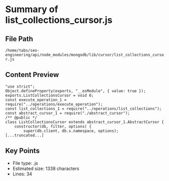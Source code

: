 # Summary of list_collections_cursor.js
  
## File Path
`/home/tabs/seo-engineering/api/node_modules/mongodb/lib/cursor/list_collections_cursor.js`

## Content Preview
```
"use strict";
Object.defineProperty(exports, "__esModule", { value: true });
exports.ListCollectionsCursor = void 0;
const execute_operation_1 = require("../operations/execute_operation");
const list_collections_1 = require("../operations/list_collections");
const abstract_cursor_1 = require("./abstract_cursor");
/** @public */
class ListCollectionsCursor extends abstract_cursor_1.AbstractCursor {
    constructor(db, filter, options) {
        super(db.client, db.s.namespace, options);
[...truncated...]
```

## Key Points
- File type: .js
- Estimated size: 1338 characters
- Lines: 34
